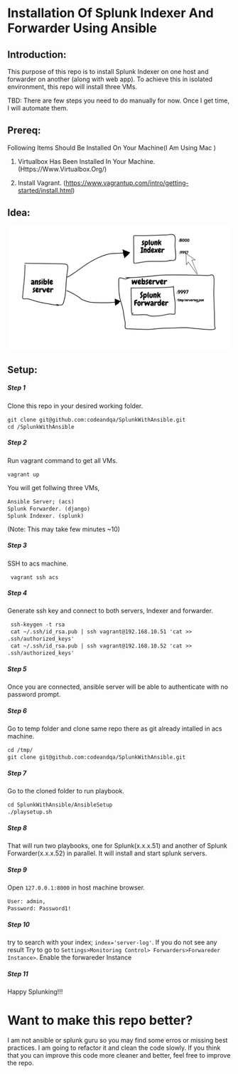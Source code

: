 
  

# Installation Of Splunk Indexer And Forwarder Using Ansible

## Introduction:
This purpose of this repo is to install Splunk Indexer on one host and forwarder on another (along with web app). To achieve this in isolated environment, this repo will  install three VMs.

TBD: There are few steps you need to do manually for now. Once I get time, I will automate them.

## Prereq:

Following Items Should Be Installed On Your Machine(I Am Using Mac )

1. Virtualbox Has Been Installed In Your Machine. (Https://Www.Virtualbox.Org/)

2. Install Vagrant. (https://www.vagrantup.com/intro/getting-started/install.html)

## Idea:
![alt tag](https://github.com/codeandqa/SplunkWithAnsible/blob/master/SplukServer.png)

## Setup:

##### Step 1
Clone this repo in your desired working folder.

    git clone git@github.com:codeandqa/SplunkWithAnsible.git
    cd /SplunkWithAnsible
##### Step 2
  Run vagrant command to get all VMs.
      

    vagrant up
   
   You will get follwing three VMs,

	Ansible Server; (acs)
	Splunk Forwarder. (django)
	Splunk Indexer. (splunk)
	
   (Note: This may take few minutes ~10)

##### Step 3
   

SSH to acs machine.
     
     vagrant ssh acs

##### Step 4
Generate ssh key and connect to both servers, Indexer and forwarder.

     ssh-keygen -t rsa
     cat ~/.ssh/id_rsa.pub | ssh vagrant@192.168.10.51 'cat >> .ssh/authorized_keys'
     cat ~/.ssh/id_rsa.pub | ssh vagrant@192.168.10.52 'cat >> .ssh/authorized_keys'
     

##### Step 5
Once you are connected, ansible server will be able to authenticate with no password prompt.

##### Step 6
Go to temp folder and clone same repo there as git already intalled in acs machine.
    
    cd /tmp/
    git clone git@github.com:codeandqa/SplunkWithAnsible.git 
    
##### Step 7
Go to the cloned folder to run playbook.

    cd SplunkWithAnsible/AnsibleSetup
    ./playsetup.sh

##### Step 8
That will run two playbooks, one for Splunk(x.x.x.51) and another of Splunk Forwarder(x.x.x.52) in parallel. It will install and start splunk servers. 

##### Step 9
Open `127.0.0.1:8000` in host machine browser.


    User: admin,
    Password: Password1!

##### Step 10
try to search with your index; `index='server-log'`. If you do not see any result Try to go to `Settings>Monitoring Control> Forwarders>Forwareder Instance>`. Enable the forwareder Instance

##### Step 11
Happy Splunking!!!

# Want to make this repo better?
I am not ansible or splunk guru so you may find some erros or missing best practices. I am going to refactor it and clean the code slowly. If you think that you can improve this code more cleaner and better, feel free to improve the repo. 
